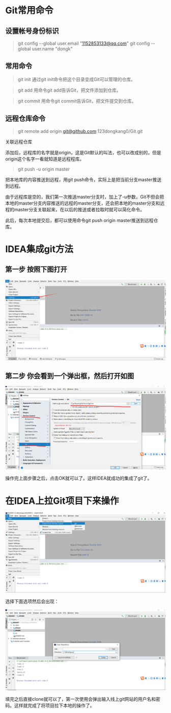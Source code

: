 
# Git常用命令

## 设置帐号身份标识

>git config --global user.email "1152853133@qq.com"
>git config --global user.name "dongk"

## 常用命令
 
>git init
通过git init命令把这个目录变成Git可以管理的仓库。

>git add
用命令git add告诉Git，把文件添加到仓库。

>git commit
用命令git commit告诉Git，把文件提交到仓库。

## 远程仓库命令

>git remote add origin git@github.com:123dongkang0/Git.git

关联远程仓库

添加后，远程库的名字就是origin，这是Git默认的叫法，也可以改成别的，但是origin这个名字一看就知道是远程程库。

>git push -u origin master

把本地库的内容推送到远程，用git push命令，实际上是把当前分支master推送到远程。

由于远程库是空的，我们第一次推送master分支时，加上了-u参数，Git不但会把本地的master分支内容推送的远程的master分支，还会把本地的master分支和远程的master分支关联起来，在以后的推送或者拉取时就可以简化命令。

此后，每次本地提交后，都可以使用命令git push origin master推送到远程仓库。

# IDEA集成git方法

## 第一步 按照下图打开

![enter description here](./images/git_idea001.png)

## 第二步 你会看到一个弹出框，然后打开如图

![enter description here](./images/git_idea002.png)

操作完上面步骤之后，点击OK就可以了。这样IDEA就成功的集成了git了。


# 在IDEA上拉Git项目下来操作

![enter description here](./images/git_idea003.png)

选择下面选项然后会出现：

![enter description here](./images/git_idea004.png)

填完之后直接clone就可以了，第一次使用会弹出输入线上git网站的用户名和密码。这样就完成了将项目拉下本地的操作了。

